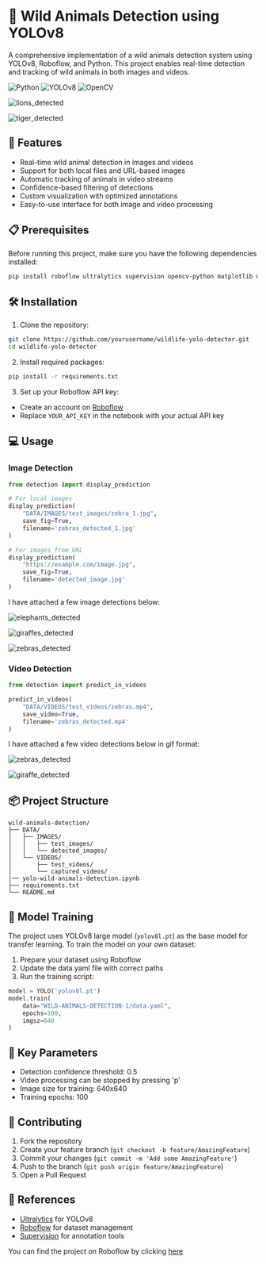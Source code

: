 # 🦁 Wild Animals Detection using YOLOv8

A comprehensive implementation of a wild animals detection system using YOLOv8, Roboflow, and Python. This project enables real-time detection and tracking of wild animals in both images and videos.

![Python](https://img.shields.io/badge/Python-3.7+-blue.svg)
![YOLOv8](https://img.shields.io/badge/YOLO-v8-brightgreen.svg)
![OpenCV](https://img.shields.io/badge/OpenCV-4.x-red.svg)

![lions_detected](https://github.com/user-attachments/assets/1fb43c97-a643-4a4c-a0ae-e61e97767bd8)

![tiger_detected](https://github.com/user-attachments/assets/ca734f18-4deb-4efa-ac65-0eb46e6e791e)



## 🚀 Features

- Real-time wild animal detection in images and videos
- Support for both local files and URL-based images
- Automatic tracking of animals in video streams
- Confidence-based filtering of detections
- Custom visualization with optimized annotations
- Easy-to-use interface for both image and video processing

## 📋 Prerequisites

Before running this project, make sure you have the following dependencies installed:

```bash
pip install roboflow ultralytics supervision opencv-python matplotlib numpy requests
```

## 🛠️ Installation

1. Clone the repository:
```bash
git clone https://github.com/yourusername/wildlife-yolo-detector.git
cd wildlife-yolo-detector
```

2. Install required packages:
```bash
pip install -r requirements.txt
```

3. Set up your Roboflow API key:
- Create an account on [Roboflow](https://roboflow.com)
- Replace `YOUR_API_KEY` in the notebook with your actual API key

## 💻 Usage

### Image Detection

```python
from detection import display_prediction

# For local images
display_prediction(
    "DATA/IMAGES/test_images/zebra_1.jpg",
    save_fig=True,
    filename='zebras_detected_1.jpg'
)

# For images from URL
display_prediction(
    "https://example.com/image.jpg",
    save_fig=True,
    filename='detected_image.jpg'
)
```

I have attached a few image detections below:

![elephants_detected](https://github.com/user-attachments/assets/7c715b0a-daa0-4046-bd7d-3d2d4dfdec11)

![giraffes_detected](https://github.com/user-attachments/assets/c41bdc75-5a0b-48b2-9092-689aa1c82a0b)

![zebras_detected](https://github.com/user-attachments/assets/8130cc73-b461-4cda-b2c7-ad3e1a22d26c)

### Video Detection

```python
from detection import predict_in_videos

predict_in_videos(
    "DATA/VIDEOS/test_videos/zebras.mp4",
    save_video=True,
    filename='zebras_detected.mp4'
)
```
I have attached a few video detections below in gif format:

![zebras_detected](https://github.com/user-attachments/assets/03f0d723-4d36-46b8-9d8a-d41cf616ca74)

![giraffe_detected](https://github.com/user-attachments/assets/f8bf1c33-cbf8-449d-b5fe-1d135c2cef6f)

## 📦 Project Structure

```
wild-animals-detection/
├── DATA/
│   ├── IMAGES/
│   │   ├── test_images/
│   │   └── detected_images/
│   └── VIDEOS/
│       ├── test_videos/
│       └── captured_videos/
|── yolo-wild-animals-detection.ipynb
├── requirements.txt
└── README.md
```

## 🔧 Model Training

The project uses YOLOv8 large model (`yolov8l.pt`) as the base model for transfer learning. To train the model on your own dataset:

1. Prepare your dataset using Roboflow
2. Update the data.yaml file with correct paths
3. Run the training script:

```python
model = YOLO('yolov8l.pt')
model.train(
    data="WILD-ANIMALS-DETECTION-1/data.yaml",
    epochs=100,
    imgsz=640
)
```

## 📝 Key Parameters

- Detection confidence threshold: 0.5
- Video processing can be stopped by pressing 'p'
- Image size for training: 640x640
- Training epochs: 100

## 🤝 Contributing

1. Fork the repository
2. Create your feature branch (`git checkout -b feature/AmazingFeature`)
3. Commit your changes (`git commit -m 'Add some AmazingFeature'`)
4. Push to the branch (`git push origin feature/AmazingFeature`)
5. Open a Pull Request


## 🙏 References

- [Ultralytics](https://github.com/ultralytics/ultralytics) for YOLOv8
- [Roboflow](https://roboflow.com) for dataset management
- [Supervision](https://github.com/roboflow/supervision) for annotation tools

You can find the project on Roboflow by clicking [here](https://universe.roboflow.com/puspendu-ai-vision-workspace/wild-animals-detection-fspct)
